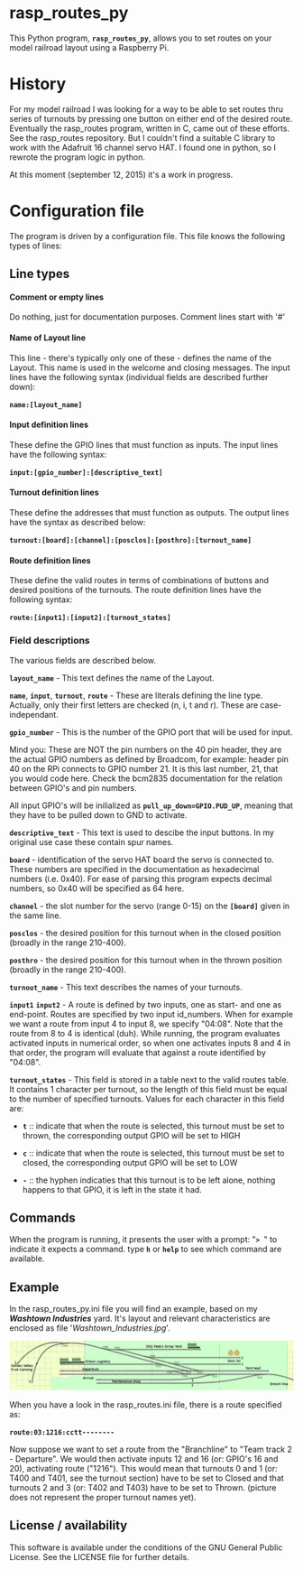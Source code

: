 # rasp_routes_py
This Python program, **`rasp_routes_py`**, allows you to set routes on your model railroad layout using a Raspberry Pi.

# History
For my model railroad I was looking for a way to be able to set routes thru series of turnouts by pressing one button on either end of the desired route. Eventually the rasp_routes program, written in C, came out of these efforts. See the rasp_routes repository. But I couldn't find a suitable C library to work with the Adafruit 16 channel servo HAT. I found one in python, so I rewrote the program logic in python.

At this moment (september 12, 2015) it's a work in progress.

# Configuration file
The program is driven by a configuration file. This file knows the following types of lines:

## Line types

#### Comment or empty lines
Do nothing, just for documentation purposes. Comment lines start with '#'
	
#### Name of Layout line
This line - there's typically only one of these - defines the name of the Layout. This name is used in the welcome and closing messages. The input lines have the following syntax (individual fields are described further down):

**`name:[layout_name]`**

#### Input definition lines
These define the GPIO lines that must function as inputs. The input lines have the following syntax:

**`input:[gpio_number]:[descriptive_text]`**

#### Turnout definition lines
These define the addresses that must function as outputs. The output lines have the syntax as described below:

**`turnout:[board]:[channel]:[posclos]:[posthro]:[turnout_name]`**

#### Route definition lines
These define the valid routes in terms of combinations of buttons and desired positions of the turnouts. The route definition lines have the following syntax:

**`route:[input1]:[input2]:[turnout_states]`**


### Field descriptions
The various fields are described below.

**`layout_name`** - This text defines the name of the Layout.

**`name`**, **`input`**, **`turnout`**, **`route`** - These are literals defining the line type. Actually, only their first letters are checked (n, i, t and r). These are case-independant.

**`gpio_number`** - This is the number of the GPIO port that will be used for input.

Mind you: These are NOT the pin numbers on the 40 pin header, they are the actual GPIO numbers as defined by Broadcom, for example: header pin 40 on the RPi connects to GPIO number 21. It is this last number, 21, that you would code here. Check the bcm2835 documentation for the relation between GPIO's and pin numbers.

All input GPIO's will be inilialized as **`pull_up_down=GPIO.PUD_UP`**, meaning that they have to be pulled down to GND to activate.

**`descriptive_text`** - This text is used to descibe the input buttons. In my original use case these contain spur names.

**`board`** - identification of the servo HAT board the servo is connected to. These numbers are specified in the documentation as hexadecimal numbers (i.e. 0x40). For ease of parsing this program expects decimal numbers, so 0x40 will be specified as 64 here.

**`channel`** - the slot number for the servo (range 0-15) on the **`[board]`** given in the same line.

**`posclos`** - the desired position for this turnout when in the closed position (broadly in the range 210-400).

**`posthro`** - the desired position for this turnout when in the thrown position (broadly in the range 210-400).

**`turnout_name`** - This text describes the names of your turnouts.

**`input1`** **`input2`** - A route is defined by two inputs, one as start- and one as end-point. Routes are specified by two input id_numbers. When for example we want a route from input 4 to input 8, we specify "04:08". Note that the route from 8 to 4 is identical (duh). While running, the program evaluates activated inputs in numerical order, so when one activates inputs 8 and 4 in that order, the program will evaluate that against a route identified by "04:08".

**`turnout_states`** - This field is stored in a table next to the valid routes table. It contains 1 character per turnout, so the length of this field must be equal to the 	number of specified turnouts. Values for each character in this field are:

* **`t`** :: indicate that when the route is selected, this turnout must be set to thrown, the corresponding output GPIO will be set to HIGH

* **`c`** :: indicate that when the route is selected, this turnout must be set to closed, the corresponding output GPIO will be set to LOW

* **`-`** :: the hyphen indicaties that this turnout is to be left alone, nothing happens to that GPIO, it is left in the state it had.


## Commands
When the program is running, it presents the user with a prompt: "**`> `**" to indicate it expects a command. type **`h`** or **`help`** to see which command are available.


## Example
In the rasp_routes_py.ini file you will find an example, based on my ***Washtown Industries*** yard. It's layout and relevant characteristics are enclosed as file '*Washtown_Industries.jpg*'. 

![Washtown Industries](./Washtown_Industries.jpg)

When you have a look in the rasp_routes.ini file, there is a route specified as:

**`route:03:1216:cctt--------`**

Now suppose we want to set a route from the "Branchline" to "Team track 2 - Departure". We would then activate inputs 12 and 16 (or: GPIO's 16 and 20), activating route ("1216"). This would mean that turnouts 0 and 1 (or: T400 and T401, see the turnout section) have to be set to Closed and that turnouts 2 and 3 (or: T402 and T403) have to be set to Thrown. (picture does not represent the proper turnout names yet).

## License / availability
This software is available under the conditions of the GNU General Public License. See the LICENSE file for further details.
